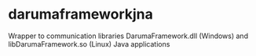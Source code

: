 # darumaframeworkjna
Wrapper to communication libraries DarumaFramework.dll (Windows) and libDarumaFramework.so (Linux) Java applications
